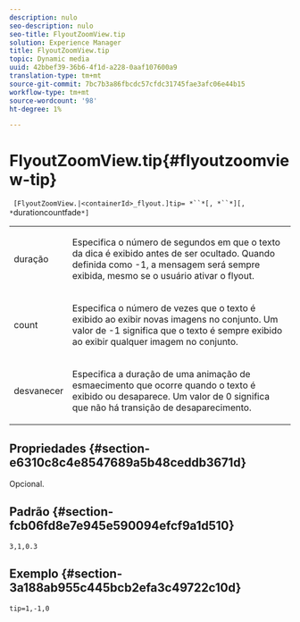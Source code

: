 ```yaml
---
description: nulo
seo-description: nulo
seo-title: FlyoutZoomView.tip
solution: Experience Manager
title: FlyoutZoomView.tip
topic: Dynamic media
uuid: 42bbef39-36b6-4f1d-a228-0aaf107600a9
translation-type: tm+mt
source-git-commit: 7bc7b3a86fbcdc57cfdc31745fae3afc06e44b15
workflow-type: tm+mt
source-wordcount: '98'
ht-degree: 1%

---
```



# FlyoutZoomView.tip{#flyoutzoomview-tip}

` [FlyoutZoomView.|<containerId>_flyout.]tip= *``*[, *``*][, *`durationcountfade`*]`

<table id="table_3BA079B51B644219BB8E2A68A13A8D90"> 
 <tbody> 
  <tr> 
   <td colname="col1"> <p> <span class="codeph"> <span class="varname"> duração</span> </span> </p> </td> 
   <td colname="col2"> <p>Especifica o número de segundos em que o texto da dica é exibido antes de ser ocultado. Quando definida como <span class="codeph"> -1</span>, a mensagem será sempre exibida, mesmo se o usuário ativar o flyout. </p> </td> 
  </tr> 
  <tr> 
   <td colname="col1"> <p> <span class="codeph"> <span class="varname"> count</span> </span> </p> </td> 
   <td colname="col2"> <p>Especifica o número de vezes que o texto é exibido ao exibir novas imagens no conjunto. Um valor de <span class="codeph"> -1</span> significa que o texto é sempre exibido ao exibir qualquer imagem no conjunto. </p> </td> 
  </tr> 
  <tr> 
   <td colname="col1"> <p> <span class="codeph"> <span class="varname"> desvanecer</span> </span> </p> </td> 
   <td colname="col2"> <p>Especifica a duração de uma animação de esmaecimento que ocorre quando o texto é exibido ou desaparece. Um valor de <span class="codeph"> 0</span> significa que não há transição de desaparecimento. </p> </td> 
  </tr> 
 </tbody> 
</table>

## Propriedades {#section-e6310c8c4e8547689a5b48ceddb3671d}

Opcional.

## Padrão {#section-fcb06fd8e7e945e590094efcf9a1d510}

`3,1,0.3`

## Exemplo {#section-3a188ab955c445bcb2efa3c49722c10d}

`tip=1,-1,0`
